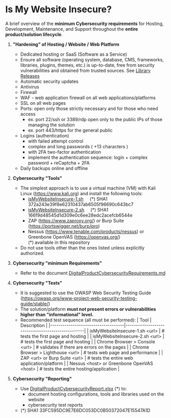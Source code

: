 # Is My Website Insecure?
A brief overview of the **minimum Cybersecurity requirements** for Hosting, Development, Maintenance, and Support throughout the **entire product/solution lifecycle**.

1. **"Hardening" of Hosting / Website / Web Platform**
   - Dedicated hosting or SaaS (Software as a Service)
   - Ensure all software (operating system, database, CMS, frameworks, libraries, plugins, themes, etc.) is up-to-date, free from security vulnerabilities and obtained from trusted sources. See [Library Releases](LibraryReleases.md)
   - Automatic security updates
   - Antivirus
   - Firewall
   - WAF - web application firewall on all web applications/platforms
   - SSL on all web pages
   - Ports: open only those strictly necessary and for those who need access
     - ex. port 22/ssh or 3389/rdp open only to the public IPs of those managing the solution
     - ex. port 443/https for the general public
   - Logins (authentication)
     - with failed attempt control
     - complex and long passwords ( +13 characters )
     - with 2FA two-factor authentication
     - implement the authentication sequence: login + complex password + reCaptcha + 2FA
   - Daily backups online and offline

2. **Cybersecurity "Tools"**
   - The simplest approach is to use a virtual machine (VM) with Kali Linux (https://www.kali.org) and install the following tools:
      - [isMyWebsiteInsecure-1.sh](isMyWebsiteInsecure-1.sh) &nbsp;&nbsp;&nbsp; (*) SHA1 372a243e39f8e62310437ab6505f96690c643bc7    
      - [isMyWebsiteInsecure-2.sh](isMyWebsiteInsecure-2.sh) &nbsp;&nbsp;&nbsp; (*) SHA1 166f9d48545d1d309e0c6ee28edc2acefcb6544e  
      - ZAP (https://www.zaproxy.org/) or Burp Suite (https://portswigger.net/burp/pro)
      - Nessus (https://www.tenable.com/products/nessus) or Greenbone OpenVAS (https://openvas.org/)  
      (*) available in this repository
   - Do not use tools other than the ones listed unless explicitly authorized.

3. **Cybersecurity "minimum Requirements"**
   - Refer to the document [DigitalProductCybersecurityRequirements.md](DigitalProductCybersecurityRequirements.md)  

4. **Cybersecurity "Tests"**
   - It is suggested to use the OWASP Web Security Testing Guide (https://owasp.org/www-project-web-security-testing-guide/stable/)
   - The solution/platform **must not present errors or vulnerabilities higher than "informational" level.**  
   - Recommended test sequence (all must be performed):
      | Tool                               | Description                                      |
      |------------------------------------|--------------------------------------------------|
      | isMyWebsiteInsecure-1.sh \<url\>    | # tests the first page and hosting              |
      | isMyWebsiteInsecure-2.sh \<url\>    | # tests the first page and hosting              |
      | Chrome Browser > Console \<url\>    | # validates if there are errors on the pages    |
      | Chrome Browser > Lighthouse \<url\> | # tests web page and performance                |
      | ZAP \<url\> or Burp Suite \<url\>     | # tests the entire web application/platform     |
      | Nessus \<host\> or Greenbone OpenVAS \<host\> | # tests the entire hosting/application |

5. **Cybersecurity "Reporting"**
   - Use [DigitalProductCybersecurityReport.xlsx](DigitalProductCybersecurityReport.xlsx) (*) to:   
        - document hosting configurations, tools and libraries used on the website
        - cybersecurity test reports
   - (*) SHA1 33FC595DC9E7E6DC053DC0B50372047E15547A1D

